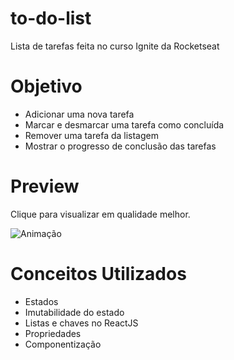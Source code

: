 # to-do-list
Lista de tarefas feita no curso Ignite da Rocketseat

# Objetivo

- Adicionar uma nova tarefa
- Marcar e desmarcar uma tarefa como concluída
- Remover uma tarefa da listagem
- Mostrar o progresso de conclusão das tarefas

# Preview

Clique para visualizar em qualidade melhor.

![Animação](https://user-images.githubusercontent.com/50672568/211873392-41db6702-f51d-48dd-9473-335bae2fb286.gif)

# Conceitos Utilizados

- Estados
- Imutabilidade do estado
- Listas e chaves no ReactJS
- Propriedades
- Componentização

